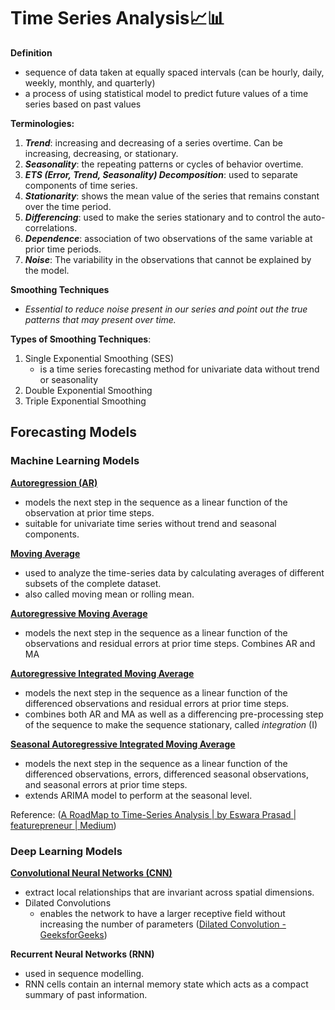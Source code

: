 
# Time Series Analysis📈📊

**Definition**
- sequence of data taken at equally spaced intervals (can be hourly, daily, weekly, monthly, and quarterly)
- a process of using statistical model to predict future values of a time series based on past values

 **Terminologies:**
1. ***Trend***: increasing and decreasing of a series overtime. Can be increasing, decreasing, or stationary.
2. ***Seasonality***: the repeating patterns or cycles of behavior overtime.
3. ***ETS (Error, Trend, Seasonality) Decomposition***: used to separate components of time series.
4. ***Stationarity***: shows the mean value of the series that remains constant over the time period.
5. ***Differencing***: used to make the series stationary and to control the auto-correlations.
6. ***Dependence***: association of two observations of the same variable at prior time periods.
7. ***Noise***: The variability in the observations that cannot be explained by the model.

**Smoothing Techniques**
- *Essential to reduce noise present in our series and point out the true patterns that may present over time.*

**Types of Smoothing Techniques**:
1. Single Exponential Smoothing (SES)
	- is a time series forecasting method for univariate data without trend or seasonality
2. Double Exponential Smoothing
3. Triple Exponential Smoothing

## Forecasting Models

### **Machine Learning Models**

**[Autoregression (AR)](Autoregression%20(AR).md)**
- models the next step in the sequence as a linear function of the observation at prior time steps.
- suitable for univariate time series without trend and seasonal components.

**[Moving Average](Moving%20Average.md)**
- used to analyze the time-series data by calculating averages of different subsets of the complete dataset.
- also called moving mean or rolling mean.

**[Autoregressive Moving Average](Autoregressive%20Moving%20Average.md)**
- models the next step in the sequence as a linear function of the observations and residual errors at prior time steps. Combines AR and MA

**[Autoregressive Integrated Moving Average](Autoregressive%20Integrated%20Moving%20Average.md)**
- models the next step in the sequence as a linear function of the differenced observations and residual errors at prior time steps.
- combines both AR and MA as well as a differencing pre-processing step of the sequence to make the sequence stationary, called *integration* (I)

**[Seasonal Autoregressive Integrated Moving Average](Seasonal%20Autoregressive%20Integrated%20Moving%20Average.md)**
- models the next step in the sequence as a linear function of the differenced observations, errors, differenced seasonal observations, and seasonal errors at prior time steps.
- extends ARIMA model to perform at the seasonal level.

Reference: ([A RoadMap to Time-Series Analysis | by Eswara Prasad | featurepreneur | Medium](https://medium.com/featurepreneur/a-roadmap-for-time-series-analysis-3faf49b2126))
### Deep Learning Models

**[Convolutional Neural Networks (CNN)](Convolutional%20Neural%20Networks%20(CNN).md)**
- extract local relationships that are invariant across spatial dimensions.
- Dilated Convolutions
	- enables the network to have a larger receptive field without increasing the number of parameters ([Dilated Convolution - GeeksforGeeks](https://www.geeksforgeeks.org/dilated-convolution/))

**Recurrent Neural Networks (RNN)**
- used in sequence modelling.
- RNN cells contain an internal memory state which acts as a compact summary of past information.

